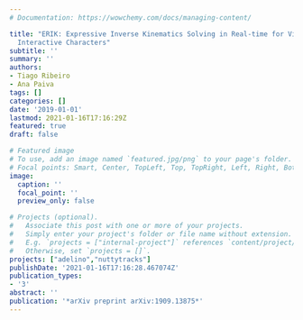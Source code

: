 ```yaml
---
# Documentation: https://wowchemy.com/docs/managing-content/

title: "ERIK: Expressive Inverse Kinematics Solving in Real-time for Virtual and Robotic
  Interactive Characters"
subtitle: ''
summary: ''
authors:
- Tiago Ribeiro
- Ana Paiva
tags: []
categories: []
date: '2019-01-01'
lastmod: 2021-01-16T17:16:29Z
featured: true
draft: false

# Featured image
# To use, add an image named `featured.jpg/png` to your page's folder.
# Focal points: Smart, Center, TopLeft, Top, TopRight, Left, Right, BottomLeft, Bottom, BottomRight.
image:
  caption: ''
  focal_point: ''
  preview_only: false

# Projects (optional).
#   Associate this post with one or more of your projects.
#   Simply enter your project's folder or file name without extension.
#   E.g. `projects = ["internal-project"]` references `content/project/deep-learning/index.md`.
#   Otherwise, set `projects = []`.
projects: ["adelino","nuttytracks"]
publishDate: '2021-01-16T17:16:28.467074Z'
publication_types:
- '3'
abstract: ''
publication: '*arXiv preprint arXiv:1909.13875*'
---
```

